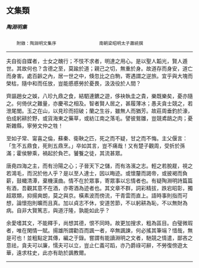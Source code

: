 

## 文集類

##### 陶淵明集
　　`附錄：陶淵明文集序`
　　　　　　　　`南朝梁昭明太子蕭統撰`

* * *

夫自衒自媒者，士女之醜行；不忮不求者，明達之用心。是以聖人韜光，賢人遁世。其故何也？含德之至，莫踰於道；親己之切，無重於身。故道存而身安，道亡而身害。處百齡之內，居一世之中，倏忽比之白駒，寄遇謂之逆旅。宜乎與大塊而榮枯，隨中和而任放，豈能慼慼勞於憂畏，汲汲役於人間？

齊謳趙女之娛，八珍九鼎之食，結駟連鑣之遊，侈袂執圭之貴，樂既樂矣，憂亦隨之。何倚伏之難量，亦慶弔之相及。智者賢人居之，甚履薄冰；愚夫貪士競之，若泄尾閭。玉之在山，以見珍而招破；蘭之生谷，雖無人而猶芳。故莊周垂釣於濠，伯成躬耕於野，或貨海東之藥草，或紡江南之落毛。譬彼鴛雛，豈競鳶鴟之肉；憂斯雜縣，寧勞文仲之牲！

至如子常、甯喜之倫，蘇秦、衛鞅之匹，死之而不疑，甘之而不悔。主父偃言：「生不五鼎食，死則五鼎烹。」卒如其言，豈不痛哉！又有楚子觀周，受折於孫滿；霍侯驂乘，禍起於負芒。饕餮之徒，其流甚眾。

唐堯四海之主，而有汾陽之心；子晉天下之儲，而有洛濱之志。輕之若脫屣，視之若鴻毛，而況於他人乎？是以至人達士，因以晦迹。或懷釐而謁帝，或披褐而負薪，鼓檝清潭，棄機漢曲。情不在於眾事，寄眾事以忘情者也。有疑陶淵明詩篇篇有酒，吾觀其意不在酒，亦寄酒為迹者也。其文章不群，詞彩精拔，跌宕昭彰，獨超眾類，抑揚爽朗，莫之與京。橫素波而傍流，干青雲而直上。語時事則指而可想，論懷抱則曠而且真。加以貞志不休，安道苦節，不以躬耕為恥，不以無財為病。自非大賢篤志，與道汙隆，孰能如此乎？

余愛嗜其文，不能釋手，尚想其德，恨不同時。故更加搜求，粗為區目。白璧微瑕者，唯在閑情一賦。揚雄所謂勸百而諷一者，卒無諷諫，何必搖其筆端？惜哉，無是可也！並粗點定其傳，編之于錄。嘗謂有能讀淵明之文者，馳競之情遣，鄙吝之意祛，貪夫可以廉，懦夫可以立，豈止仁義可蹈，亦乃爵祿可辭，不勞復傍遊太華，遠求柱史，此亦有助於諷教爾。

* * *

